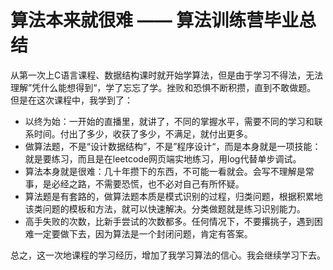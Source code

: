 # 算法本来就很难 —— 算法训练营毕业总结

从第一次上C语言课程、数据结构课时就开始学算法，但是由于学习不得法，无法理解”凭什么能想得到“，学了忘忘了学。挫败和恐惧不断积攒，直到不敢做题。
但是在这次课程中，我学到了：
- 以终为始：一开始的直播里，就讲了，不同的掌握水平，需要不同的学习和联系时间。付出了多少，收获了多少，不满足，就付出更多。
- 做算法题，不是“设计数据结构”，不是”程序设计“，而是本身就是一项技能：就是要练习，而且是在leetcode网页端实地练习，用log代替单步调试。
- 算法本身就是很难：几十年攒下的东西，不可能一看就会。会写不理解是常事，是必经之路，不需要恐慌，也不必对自己有所怀疑。
- 算法题是有套路的，做算法题本质是模式识别的过程，归类问题，根据积累地该类问题的模板和方法，就可以快速解决。分类做题就是练习识别能力。
- 高手失败的次数，比新手尝试的次数都多。任何情况下，不要撂挑子，遇到困难一定要做下去，因为算法是一个封闭问题，肯定有答案。

总之，这一次地课程的学习经历，增加了我学习算法的信心。我会继续学习下去。    
